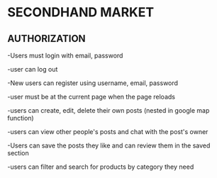 # SECONDHAND MARKET

## AUTHORIZATION
-Users must login with email, password

-user can log out

-New users can register using username, email, password

-user must be at the current page when the page reloads

-users can create, edit, delete their own posts (nested in google map function)

-users can view other people's posts and chat with the post's owner

-Users can save the posts they like and can review them in the saved section

-users can filter and search for products by category they need
